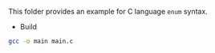 This folder provides an example for C language `enum` syntax.


- Build 

``` bash
gcc -o main main.c
```